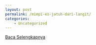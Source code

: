 ```yaml
---
layout: post
permalink: /mimpi-es-jatuh-dari-langit/
categories:
    - Uncategorized
---
```


[Baca Selengkapnya](/03)